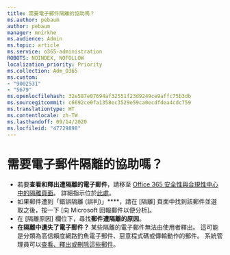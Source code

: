 ```yaml
---
title: 需要電子郵件隔離的協助嗎？
ms.author: pebaum
author: pebaum
manager: mnirkhe
ms.audience: Admin
ms.topic: article
ms.service: o365-administration
ROBOTS: NOINDEX, NOFOLLOW
localization_priority: Priority
ms.collection: Adm_O365
ms.custom:
- "9002531"
- "5679"
ms.openlocfilehash: 32e587e07694af32551f23d9249ce9affc75b3db
ms.sourcegitcommit: c6692ce0fa1358ec3529e59ca0ecdfdea4cdc759
ms.translationtype: HT
ms.contentlocale: zh-TW
ms.lasthandoff: 09/14/2020
ms.locfileid: "47729898"
---
```

# <a name="need-help-with-email-quarantine"></a>需要電子郵件隔離的協助嗎？

- 若要**查看和釋出遭隔離的電子郵件**，請移至 [Office 365 安全性與合規性中心中的隔離頁面](https://protection.office.com/quarantine)。 詳細指示位於[此處](https://docs.microsoft.com/microsoft-365/security/office-365-security/find-and-release-quarantined-messages-as-a-user?view=o365-worldwide#view-your-quarantined-messages)。
- 如果郵件遭到「錯誤隔離 (誤判)」****，請在 [隔離] 頁面中找到該郵件並選取之後，按一下 [向 Microsoft 回報郵件以便分析]。 
- 在 [隔離原因] 欄位下，尋找**郵件遭隔離的原因**。
- **在隔離中遺失了電子郵件？** 某些隔離的電子郵件無法由使用者釋出。 這可能是分類為高信賴度網路釣魚電子郵件、惡意程式碼或傳輸動作的郵件。 系統管理員可以[查看、釋出或刪除這些郵件](https://docs.microsoft.com/microsoft-365/security/office-365-security/manage-quarantined-messages-and-files?view=o365-worldwide)。 
